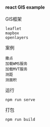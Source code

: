 #### react GIS example

GIS框架

```
leaflet
mapbox
openlayers
```

案例

```
撒点
加载WMS服务
加载MVT服务
测距
测面积
```

运行

```
npm run serve
```

打包

```
npm run build
```

